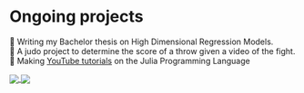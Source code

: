 # Ongoing projects

:book: Writing my Bachelor thesis on High Dimensional Regression Models.\
🥋 A judo project to determine the score of a throw given a video of the fight.\
:movie_camera: Making [YouTube tutorials](https://www.youtube.com/channel/UCRiPdnPDn3FljsRmFhbMpeg) on the Julia Programming Language


<a href="https://github.com/anuraghazra/github-readme-stats">
  <img align="center" src="https://github-readme-stats.vercel.app/api?username=jorislimonier&count_private=true&include_all_commits=true&show_icons=true&title_color=3C93B4&icon_color=3C93B4&text_color=ffffff&bg_color=000000" />
</a>
<a href="https://github.com/anuraghazra/github-readme-stats">
  <img align="center" src="https://github-readme-stats.vercel.app/api/top-langs/?username=jorislimonier&count_private=true&layout=compact&title_color=3C93B4&icon_color=3C93B4&text_color=ffffff&bg_color=000000&langs_count=6" />
</a>

